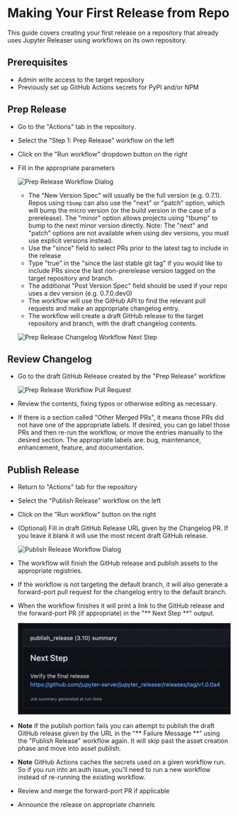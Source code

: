 # Making Your First Release from Repo

This guide covers creating your first release on a repository that
already uses Jupyter Releaser using workflows on its own repository.

## Prerequisites

- Admin write access to the target repository
- Previously set up GitHub Actions secrets for PyPI and/or NPM

## Prep Release

- Go to the "Actions" tab in the repository.
- Select the "Step 1: Prep Release" workflow on the left
- Click on the "Run workflow" dropdown button on the right
- Fill in the appropriate parameters

  ![Prep Release Workflow Dialog](../images/draft_changelog.png)

  - The "New Version Spec" will usually be the full version (e.g. 0.7.1). Repos using `tbump` can also use the "next" or "patch"
    option, which will bump the micro version (or the build version in the case of a prerelease). The "minor" option allows projects using "tbump" to bump
    to the next minor version directly. Note: The "next" and "patch" options
    are not available when using dev versions, you must use explicit versions
    instead.
  - Use the "since" field to select PRs prior to the latest tag to include in the release
  - Type "true" in the "since the last stable git tag" if you would like to include PRs since the last non-prerelease version tagged on the target repository and branch.
  - The additional "Post Version Spec" field should be used if your repo uses a dev version (e.g. 0.7.0.dev0)
  - The workflow will use the GitHub API to find the relevant pull requests and make an appropriate changelog entry.
  - The workflow will create a draft GitHub release to the target
    repository and branch, with the draft changelog contents.

  ![Prep Release Changelog Workflow Next Step](../images/draft_changelog_next_step.png)

## Review Changelog

- Go to the draft GitHub Release created by the "Prep Release" workflow

  ![Prep Release Workflow Pull Request](../images/draft_changelog_pr.png)

- Review the contents, fixing typos or otherwise editing as necessary.
- If there is a section called "Other Merged PRs", it means those PRs did not have one of the appropriate labels. If desired, you can go label those PRs and then re-run the workflow, or move the entries manually to the desired section. The appropriate labels are: bug, maintenance, enhancement, feature, and documentation.

## Publish Release

- Return to "Actions" tab for the repository
- Select the "Publish Release" workflow on the left
- Click on the "Run workflow" button on the right
- (Optional) Fill in draft GitHub Release URL given by the Changelog PR.
  If you leave it blank it will use the most recent draft GitHub release.

  ![Publish Release Workflow Dialog](../images/draft_release.png)

- The workflow will finish the GitHub release and publish assets to the appropriate registries.
- If the workflow is not targeting the default branch, it will also generate a forward-port pull request for the changelog entry to the default branch.
- When the workflow finishes it will print a link to the GitHub release and the forward-port PR (if appropriate) in the "\*\* Next Step \*\*" output.

  ![Publish Release Workflow Next Step](../images/publish_release_next_step.png)

- **Note** If the publish portion fails you can attempt to publish the draft GitHub release given by the URL in the "\*\* Failure Message \*\*" using the "Publish Release" workflow again. It will skip past the asset creation phase
  and move into asset publish.
- **Note** GitHub Actions caches the secrets used on a given workflow run. So if you run into an auth issue, you'll
  need to run a new workflow instead of re-running the existing workflow.
- Review and merge the forward-port PR if applicable
- Announce the release on appropriate channels
